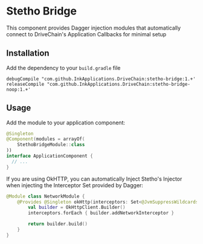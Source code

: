 Stetho Bridge
=============

This component provides Dagger injection modules that automatically
connect to DriveChain's Application Callbacks for minimal setup

Installation
------------

Add the dependency to your `build.gradle` file

    debugCompile "com.github.InkApplications.DriveChain:stetho-bridge:1.+'
    releaseCompile "com.github.InkApplications.DriveChain:stetho-bridge-noop:1.+'


Usage
-----

Add the module to your application component:

```kotlin
@Singleton
@Component(modules = arrayOf(
    StethoBridgeModule::class
))
interface ApplicationComponent {
  // ...
}
```

If you are using OkHTTP, you can automatically Inject Stetho's Injector
when injecting the Interceptor Set provided by Dagger:

```kotlin
@Module class NetworkModule {
    @Provides @Singleton okHttp(interceptors: Set<@JvmSuppressWildcards Interceptor>) {
        val builder = OkHttpClient.Builder()
        interceptors.forEach { builder.addNetworkInterceptor }

        return builder.build()
    }
}
```